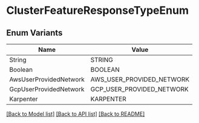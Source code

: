 # ClusterFeatureResponseTypeEnum

## Enum Variants

| Name | Value |
|---- | -----|
| String | STRING |
| Boolean | BOOLEAN |
| AwsUserProvidedNetwork | AWS_USER_PROVIDED_NETWORK |
| GcpUserProvidedNetwork | GCP_USER_PROVIDED_NETWORK |
| Karpenter | KARPENTER |


[[Back to Model list]](../README.md#documentation-for-models) [[Back to API list]](../README.md#documentation-for-api-endpoints) [[Back to README]](../README.md)


